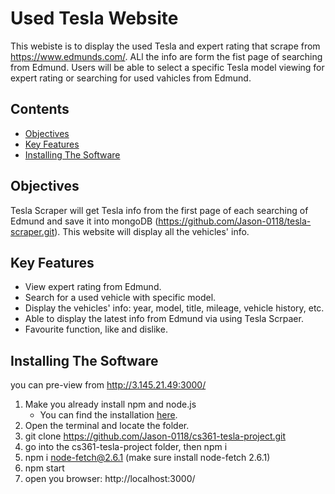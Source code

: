# Used Tesla Website

This webiste is to display the used Tesla and expert rating that scrape from https://www.edmunds.com/. ALl the info are form the fist page of searching from Edmund. Users will be able to select a specific Tesla model viewing for expert rating or searching for used vahicles from Edmund.


## Contents

- [Objectives](#objectives)
- [Key Features](#key-features)
- [Installing The Software](#installing-the-software)

## Objectives

Tesla Scraper will get Tesla info from the first page of each searching of Edmund and save it into mongoDB (https://github.com/Jason-0118/tesla-scraper.git). This website will display all the vehicles' info. 

## Key Features

- View expert rating from Edmund.
- Search for a used vehicle with specific model.
- Display the vehicles' info: year, model, title, mileage, vehicle history, etc.
- Able to display the latest info from Edmund via using Tesla Scrpaer.
- Favourite function, like and dislike.

## Installing The Software

you can pre-view from http://3.145.21.49:3000/

1. Make you already install npm and node.js
   - You can find the installation [here](https://docs.npmjs.com/downloading-and-installing-node-js-and-npm).
2. Open the terminal and locate the folder.
3. git clone https://github.com/Jason-0118/cs361-tesla-project.git
4. go into the cs361-tesla-project folder, then npm i
5. npm i node-fetch@2.6.1 (make sure install node-fetch 2.6.1)
6. npm start
7. open you browser: http://localhost:3000/



